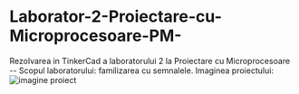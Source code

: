 # Laborator-2-Proiectare-cu-Microprocesoare-PM-
Rezolvarea in TinkerCad a laboratorului 2 la Proiectare cu Microprocesoare -- Scopul laboratorului: familizarea cu semnalele. 
Imaginea proiectului:
![imagine proiect](https://user-images.githubusercontent.com/69583341/160239075-57f14bb5-2ba7-4640-88c7-e7d706d25662.png)
